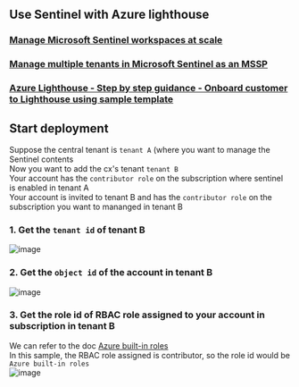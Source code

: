 ## Use Sentinel with Azure lighthouse

### [Manage Microsoft Sentinel workspaces at scale](https://learn.microsoft.com/en-us/azure/lighthouse/how-to/manage-sentinel-workspaces)
### [Manage multiple tenants in Microsoft Sentinel as an MSSP](https://learn.microsoft.com/en-us/azure/sentinel/multiple-tenants-service-providers)
### [Azure Lighthouse - Step by step guidance - Onboard customer to Lighthouse using sample template](https://techcommunity.microsoft.com/t5/azure-paas-blog/azure-lighthouse-step-by-step-guidance-onboard-customer-to/ba-p/1793055)

## Start deployment
Suppose the central tenant is `tenant A` (where you want to manage the Sentinel contents <br>
Now you want to add the cx's tenant `tenant B` <br>
Your account has the `contributor role` on the subscription where sentinel is enabled in tenant A <br>
Your account is invited to tenant B and has the `contributor role` on the subscription you want to mananged in tenant B <br>

### 1. Get the `tenant id` of tenant B
![image](https://github.com/guguji666666/GJS-Sentinel-Tips/assets/96930989/d8c65642-3d3a-4fbc-8f2f-9a0982b02940)

### 2. Get the `object id` of the account in tenant B
![image](https://github.com/guguji666666/GJS-Sentinel-Tips/assets/96930989/0409b2a0-1fd7-45de-9d96-4fd987439dc2)

### 3. Get the role id of RBAC role assigned to your account in subscription in tenant B
We can refer to the doc [Azure built-in roles](https://learn.microsoft.com/en-us/azure/role-based-access-control/built-in-roles) <br>
In this sample, the RBAC role assigned is contributor, so the role id would be `Azure built-in roles` <br>
![image](https://github.com/guguji666666/GJS-Sentinel-Tips/assets/96930989/e093901d-5cbf-4f0a-a8e3-142aa173ec45)

